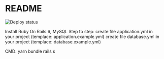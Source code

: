 # README

![Deploy status](https://azure.aqaurius6666.space/DefaultCollection/_apis/public/Release/badge/82f8074d-09e4-4f24-9469-65350881d1d6/1/1)

Install Ruby On Rails 6, MySQL
Step to step:
create file application.yml in your project (templace: application.example.yml)
create file database.yml in your project (templace: database.example.yml)

CMD:
yarn
bundle
rails s
